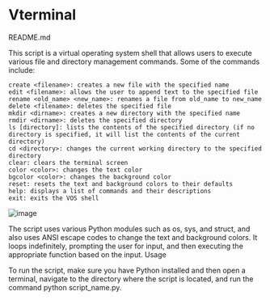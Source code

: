# Vterminal
README.md

This script is a virtual operating system shell that allows users to execute various file and directory management commands. Some of the commands include:

    create <filename>: creates a new file with the specified name
    edit <filename>: allows the user to append text to the specified file
    rename <old_name> <new_name>: renames a file from old_name to new_name
    delete <filename>: deletes the specified file
    mkdir <dirname>: creates a new directory with the specified name
    rmdir <dirname>: deletes the specified directory
    ls [directory]: lists the contents of the specified directory (if no directory is specified, it will list the contents of the current directory)
    cd <directory>: changes the current working directory to the specified directory
    clear: clears the terminal screen
    color <color>: changes the text color
    bgcolor <color>: changes the background color
    reset: resets the text and background colors to their defaults
    help: displays a list of commands and their descriptions
    exit: exits the VOS shell
    
![image](https://user-images.githubusercontent.com/77242455/212975271-f885db10-b834-425d-8f2d-7c452bb06710.png)

The script uses various Python modules such as os, sys, and struct, and also uses ANSI escape codes to change the text and background colors.
It loops indefinitely, prompting the user for input, and then executing the appropriate function based on the input.
Usage

To run the script, make sure you have Python installed and then open a terminal, navigate to the directory where the script is located, and run the command python script_name.py.
